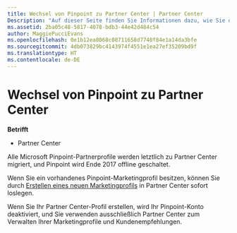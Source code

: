 ```yaml
---
title: Wechsel von Pinpoint zu Partner Center | Partner Center
Description: "Auf dieser Seite finden Sie Informationen dazu, wie Sie den Wechsel von Pinpoint zu Partner Center durchführen."
ms.assetid: 2ba05c48-5817-4078-bdb3-44e42d484c54
author: MaggiePucciEvans
ms.openlocfilehash: 0e1b12ea8068c08711658d7748f84e1a14da3bfe
ms.sourcegitcommit: 4db073829bc4143974f4551e1ea27ef35209bd9f
ms.translationtype: HT
ms.contentlocale: de-DE
---
```

# <a name="transition-from-pinpoint-to-partner-center"></a>Wechsel von Pinpoint zu Partner Center

**Betrifft**

-  Partner Center

Alle Microsoft Pinpoint-Partnerprofile werden letztlich zu Partner Center migriert, und Pinpoint wird Ende 2017 offline geschaltet. 

Wenn Sie ein vorhandenes Pinpoint-Marketingprofil besitzen, können Sie durch [Erstellen eines neuen Marketingprofils](create-a-marketing-profile.md) in Partner Center sofort loslegen.

Wenn Sie Ihr Partner Center-Profil erstellen, wird Ihr Pinpoint-Konto deaktiviert, und Sie verwenden ausschließlich Partner Center zum Verwalten Ihrer Marketingprofile und Kundenempfehlungen.